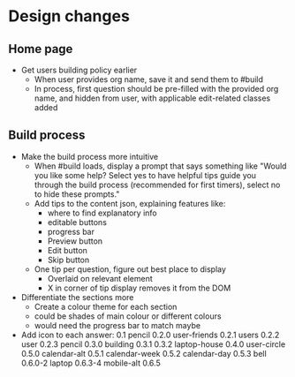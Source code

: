 # Design changes

## Home page
* Get users building policy earlier
  * When user provides org name, save it and send them to #build
  * In process, first question should be pre-filled with the provided org name, and hidden from user, with applicable edit-related classes added

## Build process
* Make the build process more intuitive
  * When #build loads, display a prompt that says something like "Would you like some help? Select yes to have helpful tips guide you through the build process (recommended for first timers), select no to hide these prompts."
  * Add tips to the content json, explaining features like:
    * where to find explanatory info
    * editable buttons
    * progress bar
    * Preview button
    * Edit button
    * Skip button
  * One tip per question, figure out best place to display
    * Overlaid on relevant element
    * X in corner of tip display removes it from the DOM
* Differentiate the sections more
  * Create a colour theme for each section
  * could be shades of main colour or different colours
  * would need the progress bar to match maybe
* Add icon to each answer:
  0.1 pencil
  0.2.0 user-friends
  0.2.1 users
  0.2.2 user
  0.2.3 pencil
  0.3.0 building
  0.3.1
  0.3.2 laptop-house
  0.4.0 user-circle
  0.5.0 calendar-alt
  0.5.1 calendar-week
  0.5.2 calendar-day
  0.5.3 bell
  0.6.0-2 laptop
  0.6.3-4 mobile-alt
  0.6.5
